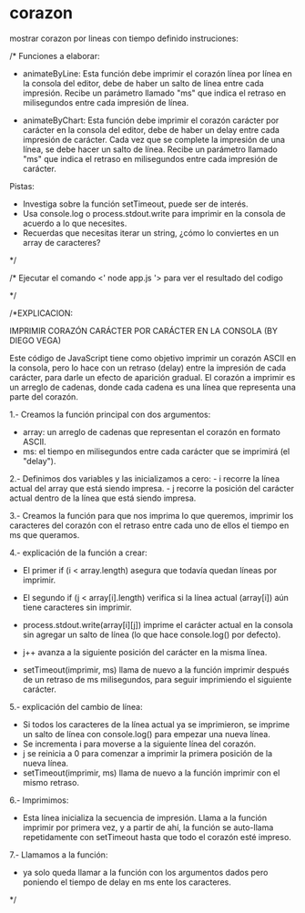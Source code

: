 # corazon
mostrar corazon por lineas con tiempo definido
instruciones:

/* 
Funciones a elaborar:

* animateByLine: 
    Esta función debe imprimir el corazón línea por línea en la consola del editor, debe de haber un salto de línea entre cada impresión. 
    Recibe un parámetro llamado "ms" que indica el retraso en milisegundos entre cada impresión de línea.

* animateByChart: 
    Esta función debe imprimir el corazón carácter por carácter en la consola del editor, debe de haber un delay entre cada impresión de carácter. 
    Cada vez que se complete la impresión de una línea, se debe hacer un salto de línea. 
    Recibe un parámetro llamado "ms" que indica el retraso en milisegundos entre cada impresión de carácter.

Pistas:

- Investiga sobre la función setTimeout, puede ser de interés.
- Usa console.log o process.stdout.write para imprimir en la consola de acuerdo a lo que necesites.
- Recuerdas que necesitas iterar un string, ¿cómo lo conviertes en un array de caracteres?

*/

/*
 Ejecutar el comando <' node app.js '> para ver el resultado del codigo

*/

 /*EXPLICACION:


 IMPRIMIR CORAZÓN CARÁCTER POR CARÁCTER EN LA CONSOLA (BY DIEGO VEGA)


Este código de JavaScript tiene como objetivo imprimir un corazón ASCII en la consola, pero lo hace con un retraso (delay) entre la impresión de cada carácter, para darle un efecto de aparición gradual. El corazón a imprimir es un arreglo de cadenas, donde cada cadena es una línea que representa una parte del corazón.

1.- Creamos la función principal con dos argumentos:

- array: un arreglo de cadenas que representan el corazón en formato ASCII.
- ms: el tiempo en milisegundos entre cada carácter que se imprimirá (el "delay").

2.- Definimos dos variables y las inicializamos a cero:
 	- i recorre la línea actual del array que está siendo impresa.
 	- j recorre la posición del carácter actual dentro de la línea que está siendo impresa.

3.- Creamos la función para que nos imprima lo que queremos, imprimir los caracteres del corazón con el retraso entre cada uno de ellos el tiempo en ms que queramos.

4.- explicación de la función a crear:

- El primer if (i < array.length) asegura que todavía quedan líneas por imprimir.

- El segundo if (j < array[i].length) verifica si la línea actual (array[i]) aún tiene caracteres sin imprimir.

- process.stdout.write(array[i][j]) imprime el carácter actual en la consola sin agregar un salto de línea (lo que hace console.log() por defecto).

- j++ avanza a la siguiente posición del carácter en la misma línea.
- setTimeout(imprimir, ms) llama de nuevo a la función imprimir después de un retraso de ms milisegundos, para seguir imprimiendo el siguiente carácter.

5.- explicación del cambio de línea:

- Si todos los caracteres de la línea actual ya se imprimieron, se imprime un salto de línea con console.log() para empezar una nueva línea.
- Se incrementa i para moverse a la siguiente línea del corazón.
- j se reinicia a 0 para comenzar a imprimir la primera posición de la nueva línea.
- setTimeout(imprimir, ms) llama de nuevo a la función imprimir con el mismo retraso.

6.- Imprimimos:

- Esta línea inicializa la secuencia de impresión. Llama a la función imprimir por primera vez, y a partir de ahí, la función se auto-llama repetidamente con setTimeout hasta que todo el corazón esté impreso.

7.- Llamamos a la función:

- ya solo queda llamar a la función con los argumentos dados pero poniendo el tiempo de delay en ms ente los caracteres.

*/

